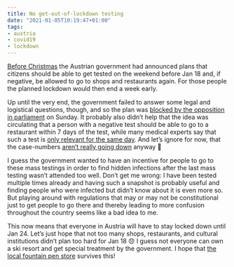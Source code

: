 ```yaml
---
title: No get-out-of-lockdown testing
date: "2021-01-05T10:19:47+01:00"
tags:
- austria
- covid19
- lockdown
---
```


[Before Christmas](https://zerokspot.com/weblog/2020/12/19/austria-is-getting-a-third-lockdown/) the Austrian government had announced plans that citizens should be able to get tested on the weekend before Jan 18 and, if negative, be allowed to go to shops and restaurants again. For those people the planned lockdown would then end a week early.

Up until the very end, the government failed to answer some legal and logistical questions, though, and so the plan was [blocked by the opposition in parliament](https://www.derstandard.at/story/2000122909962/lockdown-bis-24-jaenner-regierung-scheitert-mit-plan-zum-freitesten) on Sunday. It probably also didn’t help that the idea was circulating that a person with a negative test should be able to go to a restaurant within 7 days of the test, while many medical experts say that such a test is [only relevant for the same day](https://www.derstandard.at/story/2000122925277/freitesten-mit-falscher-sicherheit). And let’s ignore for now, that the case-numbers [aren’t really going down](https://orf.at/stories/3196040/) anyway 🧐

I guess the government wanted to have an incentive for people to go to these mass testings in order to find hidden infections after the last mass testing wasn’t attended too well. Don’t get me wrong: I have been tested multiple times already and having such a snapshot is probably useful and finding people who were infected but didn’t know about it is even more so. But playing around with regulations that may or may not be constitutional just to get people to go there and thereby leading to more confusion throughout the country seems like a bad idea to me.

This now means that everyone in Austria will have to stay locked down until Jan 24. Let’s just hope that not too many shops, restaurants, and cultural institutions didn’t plan too hard for Jan 18 😞 I guess not everyone can own a ski resort and get special treatment by the government. I hope that [the local fountain pen store](https://www.fuellfederhaus.at/) survives this!
